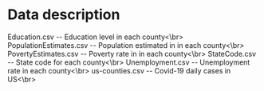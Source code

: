 Data description
=================================
Education.csv                   -- Education level in each county<\br>
PopulationEstimates.csv         -- Population estimated in in each county<\br>
PovertyEstimates.csv            -- Poverty rate in in each county<\br>
StateCode.csv                   -- State code for each county<\br>
Unemployment.csv                -- Unemployment rate in each county<\br>
us-counties.csv                 -- Covid-19 daily cases in US<\br>
